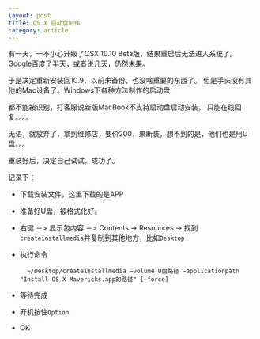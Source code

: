 ```yaml
---
layout: post
title: OS X 启动盘制作
category: article
---
```


有一天，一不小心升级了OSX 10.10 Beta版，结果重启后无法进入系统了。 Google百度了半天，或者说几天，仍然未果。

于是决定重新安装回10.9，以前未备份，也没啥重要的东西了。 但是手头没有其他的Mac设备了。Windows下各种方法制作的启动盘

都不能被识别，打客服说新版MacBook不支持启动盘启动安装， 只能在线回复。。。。

无语，就放弃了，拿到维修店，要价200，果断装，想不到的是，他们也是用U盘。。。

重装好后，决定自己试试，成功了。

记录下：

* 下载安装文件，这里下载的是APP
* 准备好U盘，被格式化好。
* 右键 －>  显示包内容 －> Contents -> Resources -> 找到`createinstallmedia`并复制到其他地方，比如`Desktop`
* 执行命令

        ~/Desktop/createinstallmedia –volume U盘路径 –applicationpath "Install OS X Mavericks.app的路径" [—force]

* 等待完成
* 开机按住`Option`
* OK
